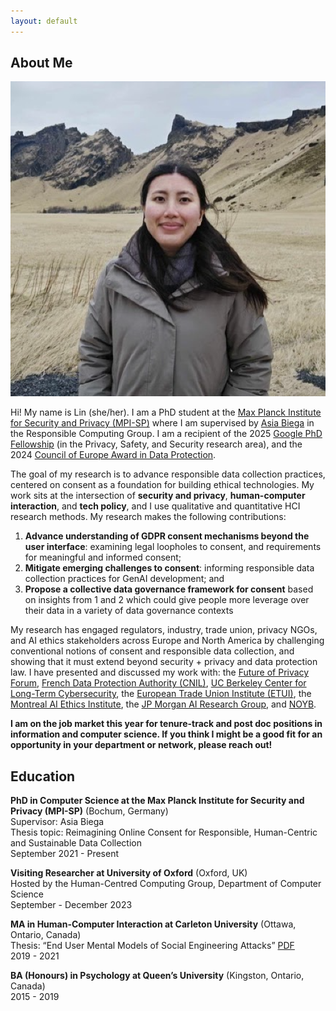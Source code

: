 ```yaml
---
layout: default
---
```


## About Me

<img class="profile-picture" src="lin.png">

Hi! My name is Lin (she/her). I am a PhD student at the [Max Planck Institute for Security and Privacy (MPI-SP)](https://www.mpi-sp.org/) where I am supervised by [Asia Biega](https://asiabiega.github.io/) in the Responsible Computing Group. I am a recipient of the 2025 [Google PhD Fellowship](https://research.google/programs-and-events/phd-fellowship/) (in the Privacy, Safety, and Security research area), and the 2024 [Council of Europe Award in Data Protection](https://www.coe.int/en/web/data-protection/2024-rodot%C3%A0-award).

The goal of my research is to advance responsible data collection practices, centered on consent as a foundation for building ethical technologies. My work sits at the intersection of **security and privacy**, **human-computer interaction**, and **tech policy**, and I use qualitative and quantitative HCI research methods. My research makes the following contributions:  
1. **Advance understanding of GDPR consent mechanisms beyond the user interface**: examining legal loopholes to consent, and requirements for meaningful and informed consent;  
2. **Mitigate emerging challenges to consent**: informing responsible data collection practices for GenAI development; and  
3. **Propose a collective data governance framework for consent** based on insights from 1 and 2 which could give people more leverage over their data in a variety of data governance contexts    

My research has engaged regulators, industry, trade union, privacy NGOs, and AI ethics stakeholders across Europe and North America by challenging conventional notions of consent and responsible data collection, and showing that it must extend beyond security + privacy and data protection law. I have presented and discussed my work with: the [Future of Privacy Forum](https://fpf.org/), [French Data Protection Authority (CNIL)](https://www.cnil.fr/en/), [UC Berkeley Center for Long-Term Cybersecurity](https://cltc.berkeley.edu/), the [European Trade Union Institute (ETUI)](https://www.etui.org/), the [Montreal AI Ethics Institute](https://montrealethics.ai/), the [JP Morgan AI Research Group](https://www.jpmorganchase.com/about/technology/research/ai), and [NOYB](https://noyb.eu/en).   

**I am on the job market this year for tenure-track and post doc positions in information and computer science. If you think I might be a good fit for an opportunity in your department or network, please reach out!**

## Education

**PhD in Computer Science at the Max Planck Institute for Security and Privacy (MPI-SP)** (Bochum, Germany)  
Supervisor: Asia Biega  
Thesis topic: Reimagining Online Consent for Responsible, Human-Centric and Sustainable Data Collection  
September 2021 - Present  

**Visiting Researcher at University of Oxford** (Oxford, UK)  
Hosted by the Human-Centred Computing Group, Department of Computer Science  
September - December 2023  

**MA in Human-Computer Interaction at Carleton University** (Ottawa, Ontario, Canada)  
Thesis: “End User Mental Models of Social Engineering Attacks” [PDF](https://curve.carleton.ca/system/files/etd/2b0397df-0447-481a-bedb-3cdfed153cd3/etd_pdf/20586d0098ccea7701d7ce1fe928acd5/kyi-endusermentalmodelsofsocialengineeringattacks.pdf)  
2019 - 2021  

**BA (Honours) in Psychology at Queen’s University** (Kingston, Ontario, Canada)  
2015 - 2019  
